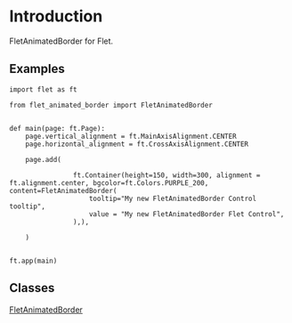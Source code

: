 # Introduction

FletAnimatedBorder for Flet.

## Examples

```
import flet as ft

from flet_animated_border import FletAnimatedBorder


def main(page: ft.Page):
    page.vertical_alignment = ft.MainAxisAlignment.CENTER
    page.horizontal_alignment = ft.CrossAxisAlignment.CENTER

    page.add(

                ft.Container(height=150, width=300, alignment = ft.alignment.center, bgcolor=ft.Colors.PURPLE_200, content=FletAnimatedBorder(
                    tooltip="My new FletAnimatedBorder Control tooltip",
                    value = "My new FletAnimatedBorder Flet Control", 
                ),),

    )


ft.app(main)
```

## Classes

[FletAnimatedBorder](FletAnimatedBorder.md)


